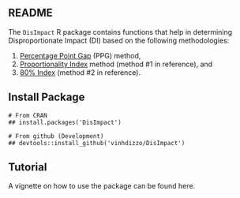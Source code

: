 ## README
The `DisImpact` R package contains functions that help in determining Disproportionate Impact (DI) based on the following methodologies:

1. [Percentage Point Gap](http://extranet.cccco.edu/Portals/1/TRIS/Research/Analysis/PercentagePointGapMethod2017.pdf) (PPG) method,
2. [Proportionality Index](http://extranet.cccco.edu/Portals/1/TRIS/Research/Accountability/GUIDELINES%20FOR%20MEASURING%20DISPROPORTIONATE%20IMPACT%20IN%20EQUITY%20PLANS.pdf) method (method #1 in reference), and
3. [80% Index](http://extranet.cccco.edu/Portals/1/TRIS/Research/Accountability/GUIDELINES%20FOR%20MEASURING%20DISPROPORTIONATE%20IMPACT%20IN%20EQUITY%20PLANS.pdf) (method #2 in reference).

## Install Package
```{r}
# From CRAN
## install.packages('DisImpact')

# From github (Development)
## devtools::install_github('vinhdizzo/DisImpact')
```

## Tutorial
A vignette on how to use the package can be found here.

